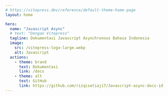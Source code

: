 ```yaml
---
# https://vitepress.dev/reference/default-theme-home-page
layout: home

hero:
  name: "Javascript Async"
  # text: "Dengan Vitepress"
  tagline: Dokumentasi Javascript Asynchronous Bahasa Indonesia
  image:
    src: /vitepress-logo-large.webp
    alt: Javascript
  actions:
    - theme: brand
      text: Dokumentasi
      link: /docs
    - theme: alt
      text: GitHub
      link: https://github.com/rizqisetiaji7/Javascript-async-docs-id
---
```


<script type="module">
  import '/main.css'
</script>